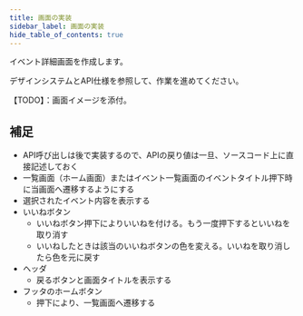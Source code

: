 ```yaml
---
title: 画面の実装
sidebar_label: 画面の実装
hide_table_of_contents: true
---
```


イベント詳細画面を作成します。

デザインシステムとAPI仕様を参照して、作業を進めてください。

【TODO】：画面イメージを添付。

## 補足

- API呼び出しは後で実装するので、APIの戻り値は一旦、ソースコード上に直接記述しておく
- 一覧画面（ホーム画面）またはイベント一覧画面のイベントタイトル押下時に当画面へ遷移するようにする
- 選択されたイベント内容を表示する
- いいねボタン
  - いいねボタン押下によりいいねを付ける。もう一度押下するといいねを取り消す
  - いいねしたときは該当のいいねボタンの色を変える。いいねを取り消したら色を元に戻す
- ヘッダ
  - 戻るボタンと画面タイトルを表示する
- フッタのホームボタン
  - 押下により、一覧画面へ遷移する

